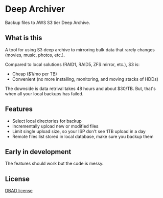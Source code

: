 # Deep Archiver

Backup files to AWS S3 tier Deep Archive.

## What is this

A tool for using S3 deep archive to mirroring bulk data that rarely changes (movies, music, photos, etc.).

Compared to local solutions (RAID1, RAID5, ZFS mirror, etc.), S3 is:

+ Cheap ($1/mo per TB)
+ Convenient (no more installing, monitoring, and moving stacks of HDDs)

The downside is data retrival takes 48 hours and about $30/TB. But, that's when all your local backups has failed.

## Features

+ Select local directories for backup
+ Incrementally upload new or modified files
+ Limit single upload size, so your ISP don't see 1TB upload in a day
+ Remote files list stored in local database, make sure you backup them

## Early in development

The features should work but the code is messy.

## License

[DBAD license](https://dbad-license.org/)